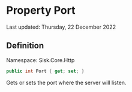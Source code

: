 # Property Port
Last updated: Thursday, 22 December 2022

## Definition
Namespace: Sisk.Core.Http

```csharp
public int Port { get; set; }
```

Gets or sets the port where the server will listen.

